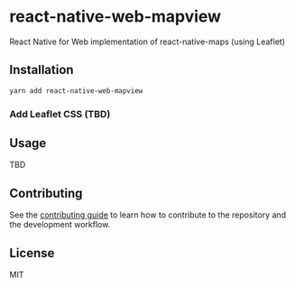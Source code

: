 # react-native-web-mapview

React Native for Web implementation of react-native-maps (using Leaflet)

## Installation

```sh
yarn add react-native-web-mapview
```

### Add Leaflet CSS (TBD)

## Usage

TBD

## Contributing

See the [contributing guide](CONTRIBUTING.md) to learn how to contribute to the repository and the development workflow.

## License

MIT
